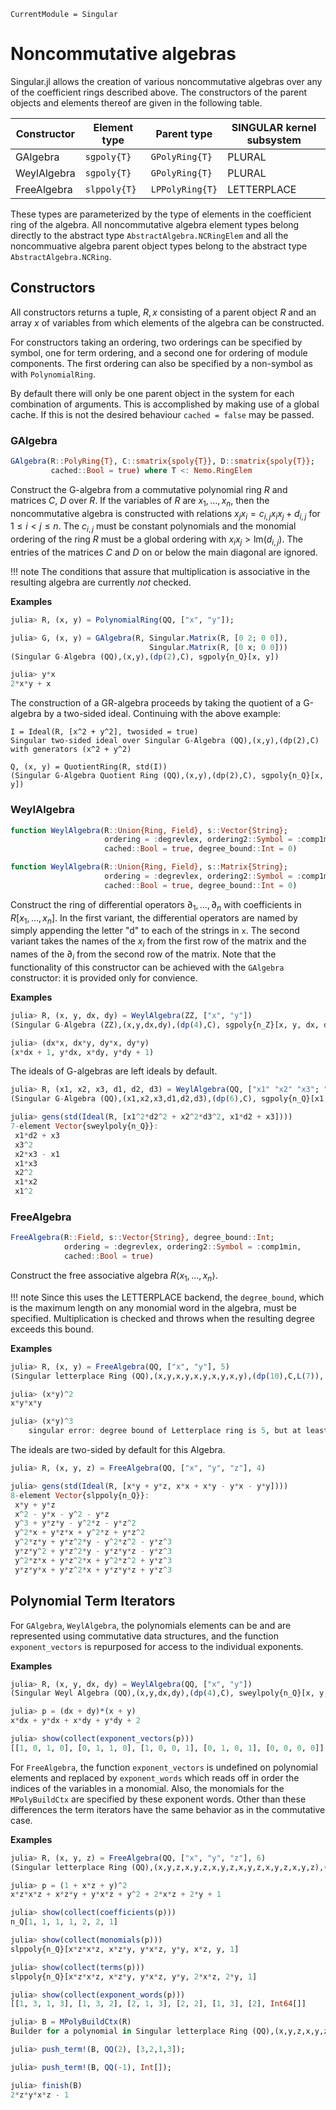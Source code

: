 ```@meta
CurrentModule = Singular
```

# Noncommutative algebras

Singular.jl allows the creation of various noncommutative algebras over any of
the coefficient rings described above. The constructors of the parent objects
and elements thereof are given in the following table.

 Constructor     | Element type    | Parent type        | SINGULAR kernel subsystem
-----------------|-----------------|--------------------|-----------
GAlgebra         | `sgpoly{T}`     | `GPolyRing{T}`     | PLURAL
WeylAlgebra      | `sgpoly{T}`     | `GPolyRing{T}`     | PLURAL
FreeAlgebra      | `slppoly{T}`    | `LPPolyRing{T}`    | LETTERPLACE

These types are parameterized by the type of elements in the coefficient ring
of the algebra. All noncommutative algebra element types belong directly to the
abstract type `AbstractAlgebra.NCRingElem` and all the noncommuative algebra
parent object types belong to the abstract type `AbstractAlgebra.NCRing`.

## Constructors

All constructors returns a tuple, $R, x$ consisting of a parent object $R$ and
an array $x$ of variables from which elements of the algebra can be constructed.

For constructors taking an ordering, two orderings can be specified by symbol,
one for term ordering, and a second one for ordering of module components. The
first ordering can also be specified by a non-symbol as with `PolynomialRing`.

By default there will only be one parent object in the system for each
combination of arguments. This is accomplished by making use of a global cache.
If this is not the desired behaviour `cached = false` may be passed.

### GAlgebra

```julia
GAlgebra(R::PolyRing{T}, C::smatrix{spoly{T}}, D::smatrix{spoly{T}};
         cached::Bool = true) where T <: Nemo.RingElem
```

Construct the G-algebra from a commutative polynomial ring $R$ and matrices $C$,
$D$ over $R$. If the variables of $R$ are $x_1,\dots,x_n$, then the noncommutative
algebra is constructed with relations $x_j x_i = c_{i,j} x_i x_j + d_{i,j}$ for
$1 \le i < j \le n$. The $c_{i,j}$ must be constant polynomials and the monomial
ordering of the ring $R$ must be a global ordering with
$x_i x_j > \mathrm{lm}(d_{i,j})$. The entries of the matrices $C$ and $D$ on or
below the main diagonal are ignored.

!!! note
    The conditions that assure that multiplication is associative in the
    resulting algebra are currently *not* checked.

**Examples**

```julia
julia> R, (x, y) = PolynomialRing(QQ, ["x", "y"]);

julia> G, (x, y) = GAlgebra(R, Singular.Matrix(R, [0 2; 0 0]),
                               Singular.Matrix(R, [0 x; 0 0]))
(Singular G-Algebra (QQ),(x,y),(dp(2),C), sgpoly{n_Q}[x, y])

julia> y*x
2*x*y + x
```

The construction of a GR-algebra proceeds by taking the quotient of a G-algebra
by a two-sided ideal. Continuing with the above example:

```
I = Ideal(R, [x^2 + y^2], twosided = true)
Singular two-sided ideal over Singular G-Algebra (QQ),(x,y),(dp(2),C) with generators (x^2 + y^2)

Q, (x, y) = QuotientRing(R, std(I))
(Singular G-Algebra Quotient Ring (QQ),(x,y),(dp(2),C), sgpoly{n_Q}[x, y])
```

### WeylAlgebra

```julia
function WeylAlgebra(R::Union{Ring, Field}, s::Vector{String};
                     ordering = :degrevlex, ordering2::Symbol = :comp1min,
                     cached::Bool = true, degree_bound::Int = 0)

function WeylAlgebra(R::Union{Ring, Field}, s::Matrix{String};
                     ordering = :degrevlex, ordering2::Symbol = :comp1min,
                     cached::Bool = true, degree_bound::Int = 0)
```

Construct the ring of differential operators $\partial_1, \dots, \partial_n$
with coefficients in $R[x_1, \dots, x_n]$. In the first variant, the
differential operators are named by simply appending the letter "d" to each of
the strings in `x`. The second variant takes the names of the $x_i$ from the
first row of the matrix and the names of the $\partial_i$ from the second row
of the matrix. Note that the functionality of this constructor can be achieved
with the `GAlgebra` constructor: it is provided only for convience.

**Examples**

```julia
julia> R, (x, y, dx, dy) = WeylAlgebra(ZZ, ["x", "y"])
(Singular G-Algebra (ZZ),(x,y,dx,dy),(dp(4),C), sgpoly{n_Z}[x, y, dx, dy]

julia> (dx*x, dx*y, dy*x, dy*y)
(x*dx + 1, y*dx, x*dy, y*dy + 1)
```

The ideals of G-algebras are left ideals by default.

```julia
julia> R, (x1, x2, x3, d1, d2, d3) = WeylAlgebra(QQ, ["x1" "x2" "x3"; "d1" "d2" "d3"])
(Singular G-Algebra (QQ),(x1,x2,x3,d1,d2,d3),(dp(6),C), sgpoly{n_Q}[x1, x2, x3, d1, d2, d3])

julia> gens(std(Ideal(R, [x1^2*d2^2 + x2^2*d3^2, x1*d2 + x3])))
7-element Vector{sweylpoly{n_Q}}:
 x1*d2 + x3
 x3^2
 x2*x3 - x1
 x1*x3
 x2^2
 x1*x2
 x1^2
```

### FreeAlgebra

```julia
FreeAlgebra(R::Field, s::Vector{String}, degree_bound::Int;
            ordering = :degrevlex, ordering2::Symbol = :comp1min,
            cached::Bool = true)
```

Construct the free associative algebra $R \langle x_1,\dots,x_n \rangle$.

!!! note
    Since this uses the LETTERPLACE backend, the `degree_bound`, which is the
    maximum length on any monomial word in the algebra, must be specified.
    Multiplication is checked and throws when the resulting degree exceeds this
    bound.

**Examples**

```julia
julia> R, (x, y) = FreeAlgebra(QQ, ["x", "y"], 5)
(Singular letterplace Ring (QQ),(x,y,x,y,x,y,x,y,x,y),(dp(10),C,L(7)), slppoly{n_Q}[x, y])

julia> (x*y)^2
x*y*x*y

julia> (x*y)^3
    singular error: degree bound of Letterplace ring is 5, but at least 6 is needed for this multiplication
```

The ideals are two-sided by default for this Algebra.

```julia
julia> R, (x, y, z) = FreeAlgebra(QQ, ["x", "y", "z"], 4)

julia> gens(std(Ideal(R, [x*y + y*z, x*x + x*y - y*x - y*y])))
8-element Vector{slppoly{n_Q}}:
 x*y + y*z
 x^2 - y*x - y^2 - y*z
 y^3 + y*z*y - y^2*z - y*z^2
 y^2*x + y*z*x + y^2*z + y*z^2
 y^2*z*y + y*z^2*y - y^2*z^2 - y*z^3
 y*z*y^2 + y*z^2*y - y*z*y*z - y*z^3
 y^2*z*x + y*z^2*x + y^2*z^2 + y*z^3
 y*z*y*x + y*z^2*x + y*z*y*z + y*z^3
```

## Polynomial Term Iterators

For `GAlgebra`, `WeylAlgebra`, the polynomials elements can be and are
represented using commutative data structures, and the function
`exponent_vectors` is repurposed for access to the individual exponents.

**Examples**

```julia
julia> R, (x, y, dx, dy) = WeylAlgebra(QQ, ["x", "y"])
(Singular Weyl Algebra (QQ),(x,y,dx,dy),(dp(4),C), sweylpoly{n_Q}[x, y, dx, dy])

julia> p = (dx + dy)*(x + y)
x*dx + y*dx + x*dy + y*dy + 2

julia> show(collect(exponent_vectors(p)))
[[1, 0, 1, 0], [0, 1, 1, 0], [1, 0, 0, 1], [0, 1, 0, 1], [0, 0, 0, 0]]
```

For `FreeAlgebra`, the function `exponent_vectors` is undefined on polynomial
elements and replaced by `exponent_words` which reads off in order the indices
of the variables in a monomial. Also, the monomials for the `MPolyBuildCtx` are
specified by these exponent words. Other than these differences the term
iterators have the same behavior as in the commutative case.

**Examples**

```julia
julia> R, (x, y, z) = FreeAlgebra(QQ, ["x", "y", "z"], 6)
(Singular letterplace Ring (QQ),(x,y,z,x,y,z,x,y,z,x,y,z,x,y,z,x,y,z),(dp(18),C,L(7)), slppoly{n_Q}[x, y, z])

julia> p = (1 + x*z + y)^2
x*z*x*z + x*z*y + y*x*z + y^2 + 2*x*z + 2*y + 1

julia> show(collect(coefficients(p)))
n_Q[1, 1, 1, 1, 2, 2, 1]

julia> show(collect(monomials(p)))
slppoly{n_Q}[x*z*x*z, x*z*y, y*x*z, y*y, x*z, y, 1]

julia> show(collect(terms(p)))
slppoly{n_Q}[x*z*x*z, x*z*y, y*x*z, y*y, 2*x*z, 2*y, 1]

julia> show(collect(exponent_words(p)))
[[1, 3, 1, 3], [1, 3, 2], [2, 1, 3], [2, 2], [1, 3], [2], Int64[]]

julia> B = MPolyBuildCtx(R)
Builder for a polynomial in Singular letterplace Ring (QQ),(x,y,z,x,y,z,x,y,z,x,y,z,x,y,z,x,y,z),(dp(18),C,L(7))

julia> push_term!(B, QQ(2), [3,2,1,3]);

julia> push_term!(B, QQ(-1), Int[]);

julia> finish(B)
2*z*y*x*z - 1
```

